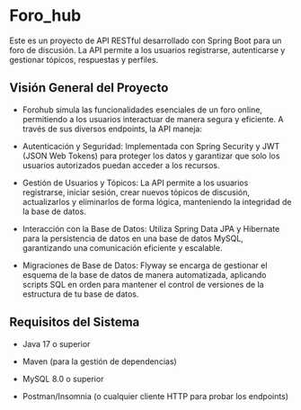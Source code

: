 # Foro_hub
Este es un proyecto de API RESTful desarrollado con Spring Boot para un foro de discusión. La API permite a los usuarios registrarse, autenticarse y gestionar tópicos, respuestas y perfiles.

## Visión General del Proyecto
- Forohub simula las funcionalidades esenciales de un foro online, permitiendo a los usuarios interactuar de manera segura y eficiente. A través de sus diversos endpoints, la API maneja:

- Autenticación y Seguridad: Implementada con Spring Security y JWT (JSON Web Tokens) para proteger los datos y garantizar que solo los usuarios autorizados puedan acceder a los recursos.

- Gestión de Usuarios y Tópicos: La API permite a los usuarios registrarse, iniciar sesión, crear nuevos tópicos de discusión, actualizarlos y eliminarlos de forma lógica, manteniendo la integridad de la base de datos.

- Interacción con la Base de Datos: Utiliza Spring Data JPA y Hibernate para la persistencia de datos en una base de datos MySQL, garantizando una comunicación eficiente y escalable.

- Migraciones de Base de Datos: Flyway se encarga de gestionar el esquema de la base de datos de manera automatizada, aplicando scripts SQL en orden para mantener el control de versiones de la estructura de tu base de datos.
## Requisitos del Sistema
- Java 17 o superior

- Maven (para la gestión de dependencias)

- MySQL 8.0 o superior

- Postman/Insomnia (o cualquier cliente HTTP para probar los endpoints)

